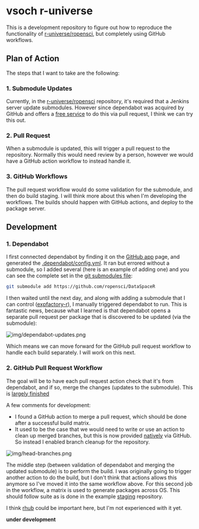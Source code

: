 # vsoch r-universe

This is a development repository to figure out how to reproduce the functionality
of [r-universe/ropensci](https://github.com/r-universe/ropensci), but completely
using GitHub workflows.

## Plan of Action

The steps that I want to take are the following:

### 1. Submodule Updates

Currently, in the [r-universe/ropensci](https://github.com/r-universe/ropensci) repository,
it's required that a Jenkins server update submodules. However since dependabot was
acquired by GitHub and offers a [free service](https://dependabot.com/submodules/) to do this 
via pull request, I think we can try this out.

### 2. Pull Request

When a submodule is updated, this will trigger a pull request to the repository.
Normally this would need review by a person, however we would have a GitHub action
workflow to instead handle it.

### 3. GitHub Workflows

The pull request workflow would do some validation for the submodule, and then
do build staging. I will think more about this when I'm developing the workflows.
The builds should happen with GitHub actions, and deploy to the package server.


## Development

### 1. Dependabot 

I first connected dependabot by finding it on the [GitHub app](https://github.com/apps/dependabot-preview) page,
and generated the [.dependabot/config.yml](.dependabot/config.yml). It ran but errored without a submodule, so I
added several (here is an example of adding one) and you can see the complete set in the [git submodules file](.gitmodules):

```bash
git submodule add https://github.com/ropensci/DataSpaceR
```

I then waited until the next day, and along with adding a submodule that I can control ([expfactory-r](expfactory-r)),
I manually triggered dependabot to run. This is fantastic news, because what I learned is that
dependabot opens a separate pull request per package that is discovered to be updated (via the
submodule):

![img/dependabot-updates.png](img/dependabot-updates.png)

Which means we can move forward for the GitHub pull request workflow to handle each build
separately. I will work on this next. 

### 2. GitHub Pull Request Workflow

The goal will be to have each pull request action check that it's from dependabot, and
if so, merge the changes (updates to the submodule). This is [largely finished](.github/workflows/pull-request-update-packages.yml)

A few comments for development:

 - I found a GitHub action to merge a pull request, which should be done after a successful build matrix.
 - It used to be the case that we would need to write or use an action to clean up merged branches, but this is now provided [natively](https://github.blog/changelog/2019-07-31-automatically-delete-head-branches-of-pull-requests/) via GitHub. So instead I enabled branch cleanup for the repository.

![img/head-branches.png](img/head-branches.png)

The middle step (between validation of dependabot and merging the updated submodule) is to perform
the build. I was originally going to trigger another action to do the build, but I don't
think that actions allows this anymore so I've moved it into the same workflow above.
For this second job in the workflow, a matrix is used to generate packages across OS. This should follow suite
as is done in the example [staging](https://github.com/ropensci/staging) repository.

I think [rhub](https://blog.r-hub.io/2019/03/26/why-care/) could be important here, but 
I'm not experienced with it yet.

**under development**

